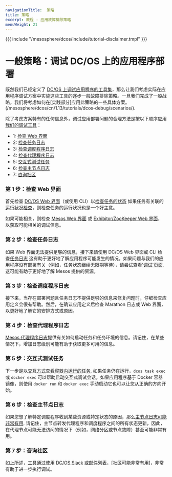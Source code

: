 ```yaml
---
navigationTitle:  策略
title: 策略
excerpt: 教程 - 应用故障排除策略
menuWeight: 21
---
```

{{{ include "/mesosphere/dcos/include/tutorial-disclaimer.tmpl" }}}

<a name=strategy></a>

# 一般策略：调试 DC/OS 上的应用程序部署

既然我们已经定义了 [DC/OS 上调试应用程序的工具集](#tools)，那么让我们考虑实际在应用程序调试方案中实施这些工具的逐步一般故障排除策略。一旦我们完成了一般战略，我们将考虑如何在[实践部分]应用此策略的一些具体方案。(/mesosphere/dcos/cn/1.13/tutorials/dcos-debug/scenarios/).

除了考虑方案特有的任何信息外，调试应用部署问题的合理方法是按以下顺序应用[我们的调试工具](#tool)：

- 1: [检查 Web 界面](#GUI-strat)
- 2: [检查任务日志](#task-strat)
- 3: [检查调度程序日志](#schedule-strat)
- 4: [检查代理程序日志](#agent-strat)
- 5: [交互式测试任务](#interactive-strat)
- 6: [检查主节点日志](#master-strat)
- 7: [咨询社区](#community-strat)


<a name="GUI-strat"></a>

### 第 1 步：检查 Web 界面

首先检查 [DC/OS Web 界面](#dcos-ui)（或使用 CLI）以[检查任务的状态](/mesosphere/dcos/cn/latest/deploying-services/task-handling/) 如果任务有关联的[运行状况检查](/mesosphere/dcos/cn/latest/deploying-services/creating-services/health-checks/)，则检查任务的运行状况也是一个好主意。

如果可能相关，则检查 [Mesos Web 界面](/mesosphere/dcos/cn/1.13/tutorials/dcos-debug/tools/#mesos-ui) 或 [Exhibitor/ZooKeeper Web 界面](/mesosphere/dcos/cn/1.13/tutorials/dcos-debug/tools/#zoo-ui)，以获取可能相关的调试信息。

<a name="task-strat"></a>

### 第 2 步：检查任务日志

如果 Web 界面无法提供足够的信息，接下来请使用 DC/OS Web 界面或 CLI 检查[任务日志](/mesosphere/dcos/cn/1.13/tutorials/dcos-debug/tools/#task-logs) 这有助于更好地了解应用程序可能发生的情况。如果问题与我们的应用程序没有部署有关（例如，任务状态继续无限期等待），请尝试查看['调试'页面](/mesosphere/dcos/cn/1.13/monitoring/debugging/gui-debugging/#debugging-page). 这可能有助于更好地了解 Mesos 提供的资源。

<a name="schedule-strat"></a>

### 第 3 步：检查调度程序日志

接下来，当存在部署问题且任务日志不提供足够的信息来修复问题时，仔细检查应用定义会很有帮助。然后，在确认应用定义后检查 Marathon 日志或 Web 界面，以更好地了解它的安排方式或原因。

<a name="agent-strat"></a>

### 第 4 步：检查代理程序日志

[Mesos 代理程序日志](/mesosphere/dcos/cn/1.13/tutorials/dcos-debug/tools/#mesos-agent-logs)提供有关如何启动任务和任务环境的信息。请记住，在某些情况下，增加日志级别可能有助于获取更多可用的信息。

<a name="interactive-strat"></a>

### 第 5 步：交互式测试任务

下一步是以[交互方式查看容器内运行的任务](/mesosphere/dcos/cn/1.13/tutorials/dcos-debug//tools/#interactive). 如果任务仍在运行，`dcos task exec` 或 `docker exec` 可以帮助启动交互式调试会话。如果应用程序基于 Docker 容器镜像，则使用 `docker run` 和 `docker exec` 手动启动它也可以让您从正确的方向开始。

<a name="master-strat"></a>

### 第 6 步：检查主节点日志

如果您想了解特定调度程序收到某些资源或特定状态的原因，那么[主节点日志可能非常有用](/mesosphere/dcos/cn/1.13/tutorials/dcos-debug/tools/#master-logs). 请记住，主节点转发代理程序和调度程序之间的所有状态更新，因此，在代理节点可能无法访问的情况下（例如，网络分区或节点故障）甚至可能非常有用。

<a name="community-strat"></a>

### 第 7 步：咨询社区

如上所述，[工具](/mesosphere/dcos/cn/1.13/tutorials/dcos-debug/tools/#community)通过使用 [DC/OS Slack](http://chat.dcos.io/?_ga=2.29995196.285985511.1525709518-600356888.1525372520) 或[邮件列表](https://groups.google.com/a/dcos.io/forum/#!forum/users)，[社区可能非常有用]，非常有助于进一步执行调试。
